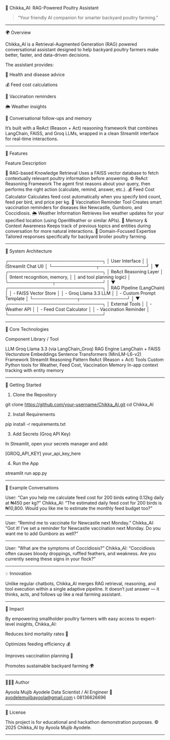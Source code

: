 🐔 Chikka_AI: RAG-Powered Poultry Assistant

> “Your friendly AI companion for smarter backyard poultry farming.”




---

🌍 Overview

Chikka_AI is a Retrieval-Augmented Generation (RAG) powered conversational assistant designed to help backyard poultry farmers make better, faster, and data-driven decisions.

The assistant provides:

🧠 Health and disease advice

💰 Feed cost calculations

💉 Vaccination reminders

🌦️ Weather insights

💬 Conversational follow-ups and memory


It’s built with a ReAct (Reason + Act) reasoning framework that combines LangChain, FAISS, and Groq LLMs, wrapped in a clean Streamlit interface for real-time interactions.


---

🧩 Features

Feature	Description

🧠 RAG-based Knowledge Retrieval	Uses a FAISS vector database to fetch contextually relevant poultry information before answering.
⚙️ ReAct Reasoning Framework	The agent first reasons about your query, then performs the right action (calculate, remind, answer, etc.).
💰 Feed Cost Calculator	Calculates feed cost automatically when you specify bird count, feed per bird, and price per kg.
💉 Vaccination Reminder Tool	Creates smart vaccination reminders for diseases like Newcastle, Gumboro, and Coccidiosis.
🌦️ Weather Information	Retrieves live weather updates for your specified location (using OpenWeather or similar APIs).
🧾 Memory & Context Awareness	Keeps track of previous topics and entities during conversation for more natural interactions.
🐥 Domain-Focused Expertise	Tailored responses specifically for backyard broiler poultry farming.



---

🧱 System Architecture

┌──────────────────────────────┐
│        User Interface         │
│     (Streamlit Chat UI)       │
└──────────────┬───────────────┘
               │
               ▼
┌──────────────────────────────┐
│      ReAct Reasoning Layer    │
│  (Intent recognition, memory, │
│   and tool planning logic)    │
└──────────────┬───────────────┘
               │
               ▼
┌──────────────────────────────┐
│   RAG Pipeline (LangChain)    │
│  - FAISS Vector Store         │
│  - Groq Llama 3.3 LLM         │
│  - Custom Prompt Template     │
└──────────────┬───────────────┘
               │
               ▼
┌──────────────────────────────┐
│       External Tools          │
│ - Weather API                 │
│ - Feed Cost Calculator        │
│ - Vaccination Reminder        │
└──────────────────────────────┘


---

🧠 Core Technologies

Component	Library / Tool

LLM	Groq Llama 3.3 (via LangChain_Groq)
RAG Engine	LangChain + FAISS Vectorstore
Embeddings	Sentence Transformers (MiniLM-L6-v2)
Framework	Streamlit
Reasoning Pattern	ReAct (Reason + Act)
Tools	Custom Python tools for Weather, Feed Cost, Vaccination
Memory	In-app context tracking with entity memory



---

🚀 Getting Started

1. Clone the Repository

git clone https://github.com/your-username/Chikka_AI.git
cd Chikka_AI

2. Install Requirements

pip install -r requirements.txt

3. Add Secrets (Groq API Key)

In Streamlit, open your secrets manager and add:

[GROQ_API_KEY]
your_api_key_here

4. Run the App

streamlit run app.py


---

💬 Example Conversations

User: “Can you help me calculate feed cost for 200 birds eating 0.12kg daily at ₦450 per kg?”
Chikka_AI: “The estimated daily feed cost for 200 birds is ₦10,800. Would you like me to estimate the monthly feed budget too?”


---

User: “Remind me to vaccinate for Newcastle next Monday.”
Chikka_AI: “Got it! I’ve set a reminder for Newcastle vaccination next Monday. Do you want me to add Gumboro as well?”


---

User: “What are the symptoms of Coccidiosis?”
Chikka_AI: “Coccidiosis often causes bloody droppings, ruffled feathers, and weakness. Are you currently seeing these signs in your flock?”


---

💡 Innovation

Unlike regular chatbots, Chikka_AI merges RAG retrieval, reasoning, and tool execution within a single adaptive pipeline.
It doesn’t just answer — it thinks, acts, and follows up like a real farming assistant.


---

🌱 Impact

By empowering smallholder poultry farmers with easy access to expert-level insights, Chikka_AI:

Reduces bird mortality rates 🐣

Optimizes feeding efficiency 💰

Improves vaccination planning 💉

Promotes sustainable backyard farming 🌍




---

🧑🏽‍💻 Author

Ayoola Mujib Ayodele
Data Scientist / AI Engineer
📧 ayodelemujibayoola@gmail.com
📞 08136626696


---

🪪 License

This project is for educational and hackathon demonstration purposes.
© 2025 Chikka_AI by Ayoola Mujib Ayodele.


---
